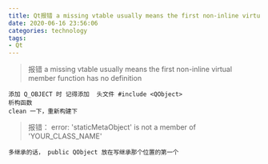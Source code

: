 ```yaml
---
title: Qt报错 a missing vtable usually means the first non-inline virtual member function has no definition
date: 2020-06-16 23:56:06
categories: technology
tags:
- Qt
---
```



> 报错 a missing vtable usually means the first non-inline virtual member function has no definition

```
添加 Q_OBJECT 时 记得添加  头文件 #include <QObject>
析构函数
clean 一下，重新构建下
```

> 报错： error: 'staticMetaObject' is not a member of 'YOUR_CLASS_NAME'

```
多继承的话， public QObject 放在写继承那个位置的第一个
```